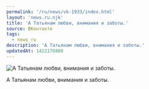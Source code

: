 ```yaml
---
permalink: '/ru/news/vk-1933/index.html'
layout: 'news.ru.njk'
title: 'А Татьянам любви, внимания и заботы.'
source: ВКонтакте
tags:
  - news_ru
description: 'А Татьянам любви, внимания и заботы.'
updatedAt: 1422170880
---
```

![А Татьянам любви, внимания и заботы.](https://sun9-70.userapi.com/impf/c622816/v622816833/164c9/QWGsUGgga2I.jpg?size=800x629&quality=96&proxy=1&sign=cf445acd4a750a9d3893abb3ef5f654b&c_uniq_tag=PACsw2XpQ8Gk6JzN0tjsOqjAvdCrGtCyKponE0jtRmU&type=album)

А Татьянам любви, внимания и заботы.
